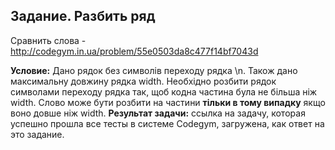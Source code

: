 **Задание. Разбить ряд**
---------------------
Сравнить слова - http://codegym.in.ua/problem/55e0503da8c477f14bf7043d

**Условие:** Дано рядок без символів переходу рядка \n. Також дано максимальну довжину рядка width. Необхідно розбити рядок символами переходу рядка так, щоб кодна частина була не більша ніж width. Слово може бути розбити на частини **тільки в тому випадку** якщо воно довше ніж width.
**Результат задачи:** ссылка на задачу, которая успешно прошла все тесты в системе Codegym, загружена, как ответ на это задание.    